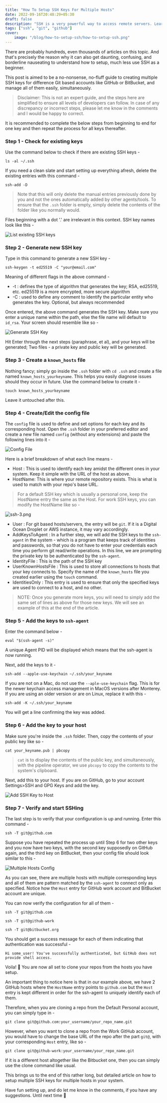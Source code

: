 ```yaml
---
title: "How To Setup SSH Keys For Multiple Hosts"
date: 2022-09-16T20:48:29+05:30
draft: false
description: "SSH is a very powerful way to access remote servers. Learn how to easily setup SSH in your system."
tags: ["ssh", "git", "github"]
cover:
    image: "/blog/how-to-setup-ssh/how-to-setup-ssh.png"
---
```


There are probably hundreds, even thousands of articles on this topic. And that's precisely the reason why it can also get daunting, confusing, and borderline nauseating to understand how to setup, much less use SSH as a beginner. 

This post is aimed to be a no-nonsense, no-fluff guide to creating multiple SSH keys for difference Git based accounts like GitHub or BitBucket, and manage all of them easily, simultaneously. 

> Disclaimer: This is not an expert guide, and the steps here are simplified to ensure all levels of developers can follow. In case of any discrepancy or incorrect steps, please let me know in the comments and I would be happy to correct. 

It is recommended to complete the below steps from beginning to end for one key and then repeat the process for all keys thereafter. 

### Step 1 - Check for existing keys

Use the command below to check if there are existing SSH keys - 

`ls -al ~/.ssh` 

If you need a clean slate and start setting up everything afresh, delete the existing entries with this command - 

`ssh-add -D`

> Note that this will only delete the manual entries previously done by you and not the ones automatically added by other agents/tools. To ensure that the `.ssh` folder is empty, simply delete the contents of the folder like you normally would.

Files beginning with a dot '.' are irrelevant in this context. SSH key names look like this - 

![List existing SSH keys](https://cdn.hashnode.com/res/hashnode/image/upload/v1663261370173/ZrF70qS4U.png)

### Step 2 - Generate new SSH key

Type in this command to generate a new SSH key -

`ssh-keygen -t ed25519 -C "your@email.com"`

Meaning of different flags in the above command - 

- -t : defines the type of algorithm that generates the key; RSA, ed25519, etc. ed25519 is a more encrypted, more secure algorithm
- -C : used to define any comment to identify the particular entity who generates the key. Optional, but always recommended 

Once entered, the above command generates the SSH key. Make sure you enter a unique name within the path, else the file name will default to `id_rsa`. Your screen should resemble like so -

![Generate SSH Key](https://cdn.hashnode.com/res/hashnode/image/upload/v1663262419952/xvOVFldj9.png)

Hit Enter through the next steps (paraphrase, et al), and your keys will be generated; Two files - a private key and public key will be generated. 

### Step 3 - Create a `known_hosts` file

Nothing fancy; simply go inside the `.ssh` folder with `cd .ssh` and create a file named `known_hosts_yourkeyname`. This helps you easily diagnose issues should they occur in future. Use the command below to create it - 

`touch known_hosts_yourkeyname`

Leave it untouched after this.  

### Step 4 - Create/Edit the config file

The `config` file is used to define and set options for each key and its corresponding host. Open the `.ssh` folder in your preferred editor and create a new file named `config` (without any extensions) and paste the following lines into it - 

![Config File](https://cdn.hashnode.com/res/hashnode/image/upload/v1663264369575/zWNnahRKe.png)

Here is a brief breakdown of what each line means - 

- Host : This is used to identify each key amidst the different ones in your system. Keep it simple with the URL of the host as above.
- HostName: This is where your remote repository exists. This is what is used to match with your repo's base URL. 

> For a default SSH key which is usually a personal one, keep the HostName  entry the same as the Host. For work SSH keys, you can modify the HostName like so - 

![ssh-3.png](https://cdn.hashnode.com/res/hashnode/image/upload/v1663265117838/jB6bq2kLI.png)

- User : For git based hosts/servers, the entry will be `git`. If it is a Digital Ocean Droplet or AWS instance, it may vary accordingly. 
- AddKeysToAgent : In a further step, we will add the SSH keys to the `ssh-agent` in the system - which is a program that keeps track of identities and passwords, so that you do not have to enter your credentials each time you perform git read/write operations. In this line, we are prompting the private key to be authenticated by the `ssh-agent`.
- IdentityFile : This is the path of the SSH key
- UserKnownHostsFile : This is used to store all connections to hosts that your key connects to. Specify the name of the `known_hosts` file you created earlier using the `touch` command. 
- IdentitiesOnly : This entry is used to ensure that only the specified keys are used to connect to a host, and no other. 

> NOTE: Once you generate more keys, you will need to simply add the same set of lines as above for those new keys. We will see an example of this at the end of the article.
 
### Step 5 - Add the keys to `ssh-agent`

Enter the command below - 

`eval "$(ssh-agent -s)"`

A unique Agent PID will be displayed which means that the ssh-agent is now running.

Next, add the keys to it - 

`ssh-add --apple-use-keychain ~/.ssh/your_keyname`

If you are not on a Mac, do not use the `--aple-use-keychain` flag. This is for the newer keychain access management in MacOS versions after Monterey. If you are using an older version or are on Linux, replace it with this - 

`ssh-add -K ~/.ssh/your_keyname`

You will get a line confirming the key was added. 

### Step 6 - Add the key to your host

Make sure you're inside the `.ssh` folder. Then, copy the contents of your public key like so - 

`cat your_keyname.pub | pbcopy`

> `cat` is to display the contents of the public key, and simultaneously, with the pipeline operator, we use `pbcopy` to copy the contents to the system's clipboard.

Next, add this to your host. If you are on GitHub, go to your account Settings>SSH and GPG Keys and add the key. 

![Add SSH Key to Host](https://cdn.hashnode.com/res/hashnode/image/upload/v1663266483663/TWDYB1jyG.jpeg)

### Step 7 - Verify and start SSHing 

The last step is to verify that your configuration is up and running. Enter this command - 

`ssh -T git@github.com`

Suppose you have repeated the process up until Step 6 for two other keys and you now have two keys, with the second key supposedly on GitHub again, and the third key on BitBucket, then your config file should look similar to this - 

![Multiple Hosts Config](https://cdn.hashnode.com/res/hashnode/image/upload/v1663268864930/2X2LE6YXH.png)

As you can see, there are multiple hosts with multiple corresponding keys and all of them are pattern matched by the `ssh-agent` to connect only as specified. Notice how the `Host` entry for GitHub work account and BitBucket account are unique. 

You can now verify the configuration for all of them - 

`ssh -T git@github.com`

`ssh -T git@github-work`

`ssh -T git@bitbucket.org`

You should get a success message for each of them indicating that authentication was successful -

`Hi some_user! You've successfully authenticated, but GitHub does not provide shell access.`

Voila! 🎉 You are now all set to clone your repos from the hosts you have setup. 

An important thing to notice here is that in our example above, we have 2 GitHub hosts where the `HostName` entry points to `github.com` but the `Host` entry is kept different in order for the ssh-agent to uniquely identify each of them. 

Therefore, when you are cloning a repo from the Default Personal account, you can simply type in -

`git clone git@github.com:your_username/your_repo_name.git`

However, when you want to clone a repo from the Work GitHub account, you would have to change the base URL of the repo after the part `git@`, with your corresponding `Host` entry, like so -

`git clone git@github-work:your_username/your_repo_name.git`

If it is a different host altogether like the Bitbucket one, then you can simply use the clone command like usual. 

This brings us to the end of this rather long, but detailed article on how to setup multiple SSH keys for multiple hosts in your system. 

Have fun setting up, and do let me know in the comments, if you have any suggestions. Until next time 🖖

